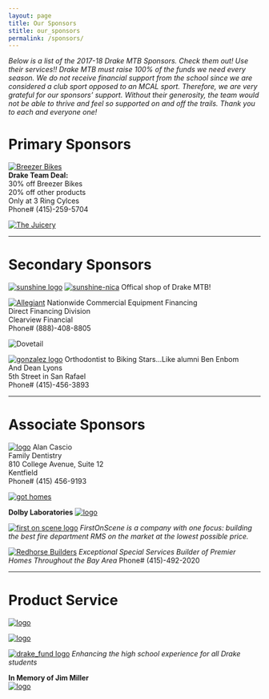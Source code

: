 ```yaml
---
layout: page
title: Our Sponsors
stitle: our_sponsors
permalink: /sponsors/
---
```



*Below is a list of the 2017-18 Drake MTB Sponsors. Check them out! Use their services!! Drake MTB must raise 100% of the funds we need every season. We do not receive financial support from the school since we are considered a club sport opposed to an MCAL sport. Therefore, we are very grateful for our sponsors’ support. Without their generosity, the team would not be able to thrive and feel so supported on and off the trails. Thank you to each and everyone one!*

# Primary Sponsors
[![Breezer Bikes](../images/breezer.jpg)](http://breezerbikes.com)<br>
**Drake Team Deal:**<br>
30% off Breezer Bikes<br>
20% off other products<br>
Only at 3 Ring Cylces<br>
Phone# (415)-259-5704

[![The Juicery](../images/juicery.jpg)](https://www.facebook.com/juicery.com)<br>

****

# Secondary Sponsors
[![sunshine logo](../images/sunshine_new.JPG)](http://www.sunshinebicycle.com)
[![sunshine-nica](../images/nica-header.jpg)](http://www.sunshinebicycle.com/nica16/)
Offical shop of Drake MTB!

[![Allegiant](../images/Allegiant-logo.jpg)](http://www.clearviewfinancial.com)
Nationwide Commercial Equipment Financing<br>
Direct Financing Division<br>
Clearview Financial<br>
Phone# (888)-408-8805

![Dovetail](../images/dovetail-logo.jpg)

[![gonzalez logo](../images/Gonzolez-logo.png)](http://www.drmichelleg.com)
Orthodontist to Biking Stars…Like alumni Ben Enbom<br>
And Dean Lyons<br>
5th Street in San Rafael<br>
Phone# (415)-456-3893

**** 
# Associate Sponsors
[![logo](../images/Alancascio-logo.png)](http://www.alancasciodds.com)
Alan Cascio<br>
Family Dentistry<br>
810 College Avenue, Suite 12<br>
Kentfield<br>
Phone# (415) 456-9193

[![got homes](../images/got-homes.jpg)](http://gothomes.com)

**Dolby Laboratories**
[![logo](../images/Dolby_Vert_Black.png)](http://www.dolby.com/us/en/index.html)

[![first on scene logo](../images/First-On-Scene.jpg)](http://firstonscene.com)
*FirstOnScene is a company with one focus: building the best fire department RMS on the market at the lowest possible price.*

[![Redhorse Builders](../images/redhorse.jpg)](http://www.redhorseconstructors.com)
*Exceptional Special Services Builder of Premier Homes
Throughout the Bay Area*
Phone# (415)-492-2020

****

# Product Service

[![logo](../images/marin-yoga.png)](http://www.Marinpoweryoga.com)

[![logo](../images/pelo-logo.jpg)](http://www.pelofitness.com)

[![drake_fund logo](../images/drake_fund.jpg)](http://www.drakefund.org)
*Enhancing the high school experience for all Drake students*

**In Memory of Jim Miller**<br>
[![logo](../images/jmiller.jpg)](/jim_miller)
